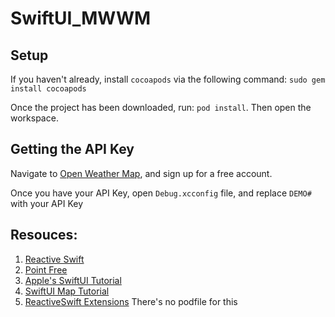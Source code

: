 # SwiftUI_MWWM

## Setup
If you haven't already, install `cocoapods` via the following command:
`sudo gem install cocoapods`

Once the project has been downloaded, run: `pod install`. Then open the workspace.

## Getting the API Key

Navigate to [Open Weather Map](https://openweathermap.org/), and sign up for a free account.

Once you have your API Key, open `Debug.xcconfig` file, and replace `DEMO#` with your API Key

## Resouces:
1. [Reactive Swift](https://github.com/ReactiveCocoa/ReactiveSwift)
2. [Point Free](https://www.pointfree.co/)
3. [Apple's SwiftUI Tutorial](https://developer.apple.com/tutorials/swiftui/tutorials)
4. [SwiftUI Map Tutorial](https://www.hackingwithswift.com/books/ios-swiftui/advanced-mkmapview-with-swiftui)
5. [ReactiveSwift Extensions](https://github.com/kickstarter/Kickstarter-ReactiveExtensions) There's no podfile for this

